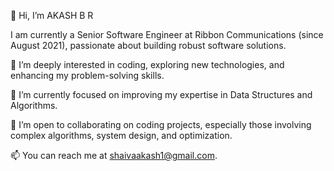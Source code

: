 👋 Hi, I’m AKASH B R

I am currently a Senior Software Engineer at Ribbon Communications (since August 2021), passionate about building robust software solutions.

👀 I’m deeply interested in coding, exploring new technologies, and enhancing my problem-solving skills.

🌱 I’m currently focused on improving my expertise in Data Structures and Algorithms.

💞️ I’m open to collaborating on coding projects, especially those involving complex algorithms, system design, and optimization.

📫 You can reach me at shaivaakash1@gmail.com.

